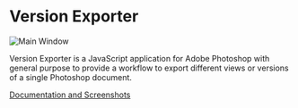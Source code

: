 Version Exporter
================

![Main Window](https://img.skitch.com/20120510-kjt5mdw4ydrsatmdbmybrehbf6.png)

Version Exporter is a JavaScript application for Adobe Photoshop with general purpose to provide a workflow to export different views or versions of a single Photoshop document.

[Documentation and Screenshots](https://github.com/amtvsn/Version-Exporter/blob/master/docs/Documentation/Manual.md)

